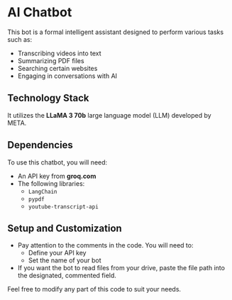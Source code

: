 # AI Chatbot  

This bot is a formal intelligent assistant designed to perform various tasks such as:  
- Transcribing videos into text  
- Summarizing PDF files  
- Searching certain websites  
- Engaging in conversations with AI  

## Technology Stack  
It utilizes the **LLaMA 3 70b** large language model (LLM) developed by META.  

## Dependencies  
To use this chatbot, you will need:  
- An API key from **groq.com**  
- The following libraries:  
  - `LangChain`  
  - `pypdf`  
  - `youtube-transcript-api`  

## Setup and Customization  
- Pay attention to the comments in the code. You will need to:  
  - Define your API key  
  - Set the name of your bot  
- If you want the bot to read files from your drive, paste the file path into the designated, commented field.  

Feel free to modify any part of this code to suit your needs.  
